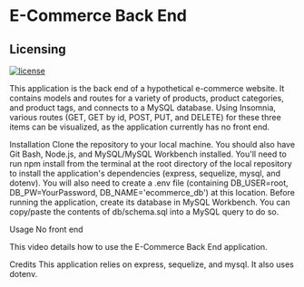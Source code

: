 # E-Commerce Back End

## Licensing

[![license](https://img.shields.io/badge/license-MIT-success)](https://opensource.org/licenses/MIT)


This application is the back end of a hypothetical e-commerce website. It contains models and routes for a variety of products, product categories, and product tags, and connects to a MySQL database. Using Insomnia, various routes (GET, GET by id, POST, PUT, and DELETE) for these three items can be visualized, as the application currently has no front end.


Installation
Clone the repository to your local machine. You should also have Git Bash, Node.js, and MySQL/MySQL Workbench installed. You'll need to run npm install from the terminal at the root directory of the local repository to install the application's dependencies (express, sequelize, mysql, and dotenv). You will also need to create a .env file (containing DB_USER=root, DB_PW=YourPassword, DB_NAME='ecommerce_db') at this location. Before running the application, create its database in MySQL Workbench. You can copy/paste the contents of db/schema.sql into a MySQL query to do so.

Usage
No front end

This video details how to use the E-Commerce Back End application.

Credits
This application relies on express, sequelize, and mysql. It also uses dotenv.

